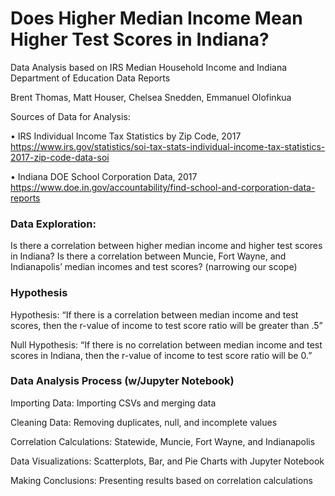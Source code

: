 # Does Higher Median Income Mean Higher Test Scores in Indiana?

Data Analysis based on IRS Median Household Income and Indiana Department of Education Data Reports

Brent Thomas, Matt Houser, Chelsea Snedden, Emmanuel Olofinkua

Sources of Data for Analysis:

• IRS Individual Income Tax Statistics by Zip Code, 2017 https://www.irs.gov/statistics/soi-tax-stats-individual-income-tax-statistics-2017-zip-code-data-soi

• Indiana DOE School Corporation Data, 2017 https://www.doe.in.gov/accountability/find-school-and-corporation-data-reports

### Data Exploration: 

Is there a correlation between higher median income and higher test scores in Indiana?
Is there a correlation between Muncie, Fort Wayne, and Indianapolis’ median incomes and test scores? (narrowing our scope)

### Hypothesis

Hypothesis: “If there is a correlation between median income and test scores, then the r-value of income to test score ratio will be greater than .5”

Null Hypothesis: “If there is no correlation between median income and test scores in Indiana, then the r-value of income to test score ratio will be 0.”

### Data Analysis Process (w/Jupyter Notebook)


Importing Data: Importing CSVs and merging data


Cleaning Data: Removing duplicates, null, and incomplete values


Correlation Calculations: Statewide, Muncie, Fort Wayne, and Indianapolis


Data Visualizations: Scatterplots, Bar, and Pie Charts with Jupyter Notebook


Making Conclusions: Presenting results based on correlation calculations


